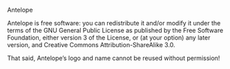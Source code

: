 Antelope

Antelope is free software: you can redistribute it and/or modify it under the terms of the GNU General Public License as published by the Free Software Foundation, either version 3 of the License, or (at your option) any later version, and Creative Commons Attribution-ShareAlike 3.0.

That said, Antelope’s logo and name cannot be reused without permission!